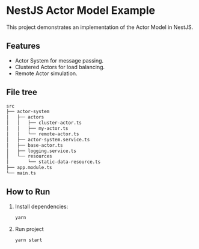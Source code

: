 # NestJS Actor Model Example

This project demonstrates an implementation of the Actor Model in NestJS.

## Features
- Actor System for message passing.
- Clustered Actors for load balancing.
- Remote Actor simulation.

## File tree
```bash
src
├── actor-system
│   ├── actors
│   │   ├── cluster-actor.ts
│   │   ├── my-actor.ts
│   │   └── remote-actor.ts
│   ├── actor-system.service.ts
│   ├── base-actor.ts
│   ├── logging.service.ts
│   └── resources
│       └── static-data-resource.ts
├── app.module.ts
└── main.ts
```

## How to Run
1. Install dependencies:
   ```bash
   yarn
   ```
2. Run project
   ```bash
   yarn start
   ```
